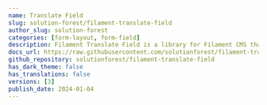 ```yaml
---
name: Translate Field
slug: solution-forest/filament-translate-field
author_slug: solution-forest
categories: [form-layout, form-field]
description: Filament Translate Field is a library for Filament CMS that simplifies managing multiple translatable fields in different languages.
docs_url: https://raw.githubusercontent.com/solutionforest/filament-translate-field/main/README.md
github_repository: solutionforest/filament-translate-field
has_dark_theme: false
has_translations: false
versions: [3]
publish_date: 2024-01-04
---
```

